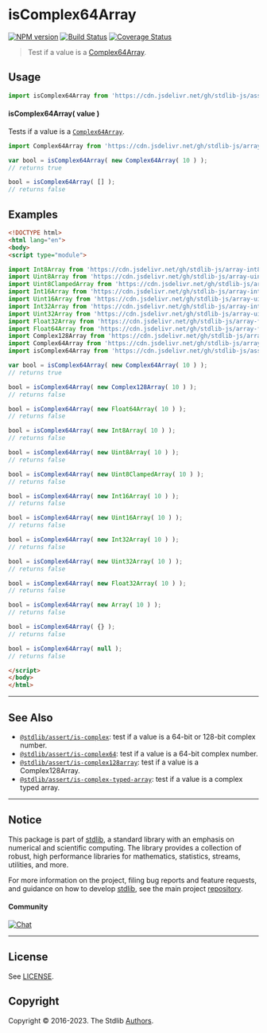 <!--

@license Apache-2.0

Copyright (c) 2018 The Stdlib Authors.

Licensed under the Apache License, Version 2.0 (the "License");
you may not use this file except in compliance with the License.
You may obtain a copy of the License at

   http://www.apache.org/licenses/LICENSE-2.0

Unless required by applicable law or agreed to in writing, software
distributed under the License is distributed on an "AS IS" BASIS,
WITHOUT WARRANTIES OR CONDITIONS OF ANY KIND, either express or implied.
See the License for the specific language governing permissions and
limitations under the License.

-->

# isComplex64Array

[![NPM version][npm-image]][npm-url] [![Build Status][test-image]][test-url] [![Coverage Status][coverage-image]][coverage-url] <!-- [![dependencies][dependencies-image]][dependencies-url] -->

> Test if a value is a [Complex64Array][@stdlib/array/complex64].



<section class="usage">

## Usage

```javascript
import isComplex64Array from 'https://cdn.jsdelivr.net/gh/stdlib-js/assert-is-complex64array@esm/index.mjs';
```

#### isComplex64Array( value )

Tests if a value is a [`Complex64Array`][@stdlib/array/complex64].

```javascript
import Complex64Array from 'https://cdn.jsdelivr.net/gh/stdlib-js/array-complex64@esm/index.mjs';

var bool = isComplex64Array( new Complex64Array( 10 ) );
// returns true

bool = isComplex64Array( [] );
// returns false
```

</section>

<!-- /.usage -->

<section class="examples">

## Examples

<!-- eslint no-undef: "error" -->

```html
<!DOCTYPE html>
<html lang="en">
<body>
<script type="module">

import Int8Array from 'https://cdn.jsdelivr.net/gh/stdlib-js/array-int8@esm/index.mjs';
import Uint8Array from 'https://cdn.jsdelivr.net/gh/stdlib-js/array-uint8@esm/index.mjs';
import Uint8ClampedArray from 'https://cdn.jsdelivr.net/gh/stdlib-js/array-uint8c@esm/index.mjs';
import Int16Array from 'https://cdn.jsdelivr.net/gh/stdlib-js/array-int16@esm/index.mjs';
import Uint16Array from 'https://cdn.jsdelivr.net/gh/stdlib-js/array-uint16@esm/index.mjs';
import Int32Array from 'https://cdn.jsdelivr.net/gh/stdlib-js/array-int32@esm/index.mjs';
import Uint32Array from 'https://cdn.jsdelivr.net/gh/stdlib-js/array-uint32@esm/index.mjs';
import Float32Array from 'https://cdn.jsdelivr.net/gh/stdlib-js/array-float32@esm/index.mjs';
import Float64Array from 'https://cdn.jsdelivr.net/gh/stdlib-js/array-float64@esm/index.mjs';
import Complex128Array from 'https://cdn.jsdelivr.net/gh/stdlib-js/array-complex128@esm/index.mjs';
import Complex64Array from 'https://cdn.jsdelivr.net/gh/stdlib-js/array-complex64@esm/index.mjs';
import isComplex64Array from 'https://cdn.jsdelivr.net/gh/stdlib-js/assert-is-complex64array@esm/index.mjs';

var bool = isComplex64Array( new Complex64Array( 10 ) );
// returns true

bool = isComplex64Array( new Complex128Array( 10 ) );
// returns false

bool = isComplex64Array( new Float64Array( 10 ) );
// returns false

bool = isComplex64Array( new Int8Array( 10 ) );
// returns false

bool = isComplex64Array( new Uint8Array( 10 ) );
// returns false

bool = isComplex64Array( new Uint8ClampedArray( 10 ) );
// returns false

bool = isComplex64Array( new Int16Array( 10 ) );
// returns false

bool = isComplex64Array( new Uint16Array( 10 ) );
// returns false

bool = isComplex64Array( new Int32Array( 10 ) );
// returns false

bool = isComplex64Array( new Uint32Array( 10 ) );
// returns false

bool = isComplex64Array( new Float32Array( 10 ) );
// returns false

bool = isComplex64Array( new Array( 10 ) );
// returns false

bool = isComplex64Array( {} );
// returns false

bool = isComplex64Array( null );
// returns false

</script>
</body>
</html>
```

</section>

<!-- /.examples -->

<!-- Section for related `stdlib` packages. Do not manually edit this section, as it is automatically populated. -->

<section class="related">

* * *

## See Also

-   <span class="package-name">[`@stdlib/assert/is-complex`][@stdlib/assert/is-complex]</span><span class="delimiter">: </span><span class="description">test if a value is a 64-bit or 128-bit complex number.</span>
-   <span class="package-name">[`@stdlib/assert/is-complex64`][@stdlib/assert/is-complex64]</span><span class="delimiter">: </span><span class="description">test if a value is a 64-bit complex number.</span>
-   <span class="package-name">[`@stdlib/assert/is-complex128array`][@stdlib/assert/is-complex128array]</span><span class="delimiter">: </span><span class="description">test if a value is a Complex128Array.</span>
-   <span class="package-name">[`@stdlib/assert/is-complex-typed-array`][@stdlib/assert/is-complex-typed-array]</span><span class="delimiter">: </span><span class="description">test if a value is a complex typed array.</span>

</section>

<!-- /.related -->

<!-- Section for all links. Make sure to keep an empty line after the `section` element and another before the `/section` close. -->


<section class="main-repo" >

* * *

## Notice

This package is part of [stdlib][stdlib], a standard library with an emphasis on numerical and scientific computing. The library provides a collection of robust, high performance libraries for mathematics, statistics, streams, utilities, and more.

For more information on the project, filing bug reports and feature requests, and guidance on how to develop [stdlib][stdlib], see the main project [repository][stdlib].

#### Community

[![Chat][chat-image]][chat-url]

---

## License

See [LICENSE][stdlib-license].


## Copyright

Copyright &copy; 2016-2023. The Stdlib [Authors][stdlib-authors].

</section>

<!-- /.stdlib -->

<!-- Section for all links. Make sure to keep an empty line after the `section` element and another before the `/section` close. -->

<section class="links">

[npm-image]: http://img.shields.io/npm/v/@stdlib/assert-is-complex64array.svg
[npm-url]: https://npmjs.org/package/@stdlib/assert-is-complex64array

[test-image]: https://github.com/stdlib-js/assert-is-complex64array/actions/workflows/test.yml/badge.svg?branch=main
[test-url]: https://github.com/stdlib-js/assert-is-complex64array/actions/workflows/test.yml?query=branch:main

[coverage-image]: https://img.shields.io/codecov/c/github/stdlib-js/assert-is-complex64array/main.svg
[coverage-url]: https://codecov.io/github/stdlib-js/assert-is-complex64array?branch=main

<!--

[dependencies-image]: https://img.shields.io/david/stdlib-js/assert-is-complex64array.svg
[dependencies-url]: https://david-dm.org/stdlib-js/assert-is-complex64array/main

-->

[chat-image]: https://img.shields.io/gitter/room/stdlib-js/stdlib.svg
[chat-url]: https://gitter.im/stdlib-js/stdlib/

[stdlib]: https://github.com/stdlib-js/stdlib

[stdlib-authors]: https://github.com/stdlib-js/stdlib/graphs/contributors

[umd]: https://github.com/umdjs/umd
[es-module]: https://developer.mozilla.org/en-US/docs/Web/JavaScript/Guide/Modules

[deno-url]: https://github.com/stdlib-js/assert-is-complex64array/tree/deno
[umd-url]: https://github.com/stdlib-js/assert-is-complex64array/tree/umd
[esm-url]: https://github.com/stdlib-js/assert-is-complex64array/tree/esm
[branches-url]: https://github.com/stdlib-js/assert-is-complex64array/blob/main/branches.md

[stdlib-license]: https://raw.githubusercontent.com/stdlib-js/assert-is-complex64array/main/LICENSE

[@stdlib/array/complex64]: https://github.com/stdlib-js/array-complex64/tree/esm

<!-- <related-links> -->

[@stdlib/assert/is-complex]: https://github.com/stdlib-js/assert-is-complex/tree/esm

[@stdlib/assert/is-complex64]: https://github.com/stdlib-js/assert-is-complex64/tree/esm

[@stdlib/assert/is-complex128array]: https://github.com/stdlib-js/assert-is-complex128array/tree/esm

[@stdlib/assert/is-complex-typed-array]: https://github.com/stdlib-js/assert-is-complex-typed-array/tree/esm

<!-- </related-links> -->

</section>

<!-- /.links -->
